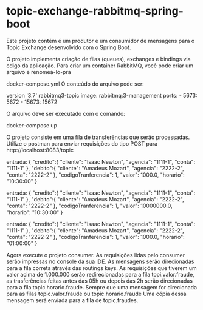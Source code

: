 # topic-exchange-rabbitmq-spring-boot

Este projeto contém é um produtor e um consumidor de mensagens para o Topic Exchange desenvolvido com o Spring Boot.

O projeto implementa criação de filas (queues), exchanges e bindings via cdigo da aplicação. Para criar um container RabbitMQ, você pode criar um arquivo e renomeá-lo-pra

docker-compose.yml
O conteúdo do arquivo pode ser:

version '3.7' 
    rabbitmq3-topic 
    image: rabbitmq:3-management
    ports:
        - 5673: 5672
        - 15673: 15672     

O arquivo deve ser executado com o comando:

docker-compose up

O projeto consiste em uma fila de transferências que serão processadas. Utilize o postman para enviar requisições do tipo POST para http://localhost:8083/topic

entrada: 
{
	"credito":{
		"cliente": "Isaac Newton",
	    "agencia": "1111-1",
	    "conta": "1111-1"
	},
	"debito":{
		"cliente": "Amadeus Mozart",
	    "agencia": "2222-2",
	    "conta": "2222-2"
	},
	"codigoTranferencia": 1,
    "valor": 1000.0,
    "horario": "10:30:00"
}


entrada: 
{
	"credito":{
		"cliente": "Isaac Newton",
	    "agencia": "1111-1",
	    "conta": "1111-1"
	},
	"debito":{
		"cliente": "Amadeus Mozart",
	    "agencia": "2222-2",
	    "conta": "2222-2"
	},
	"codigoTranferencia": 1,
    "valor": 10000000.0,
    "horario": "10:30:00"
}


entrada: 
{
	"credito":{
		"cliente": "Isaac Newton",
	    "agencia": "1111-1",
	    "conta": "1111-1"
	},
	"debito":{
		"cliente": "Amadeus Mozart",
	    "agencia": "2222-2",
	    "conta": "2222-2"
	},
	"codigoTranferencia": 1,
    "valor": 1000.0,
    "horario": "01:00:00"
}

Agora execute o projeto consumer. As requisições lidas pelo consumer serão impressas no console da sua IDE. As mensagens serão direcionadas para a fila correta através das routings keys. As requisições que tiverem um valor acima de 1.000.000 serão redirecionadas para a fila topi.valor.fraude, as trasferências feitas antes das 05h ou depois das 2h serão direcionadas para a fila topic.horario.fraude. Sempre que uma mensagem for direcionada para as filas topic.valor.fraude ou topic.horario.fraude Uma cópia dessa mensagem será enviada para a fila de topic.fraudes.
